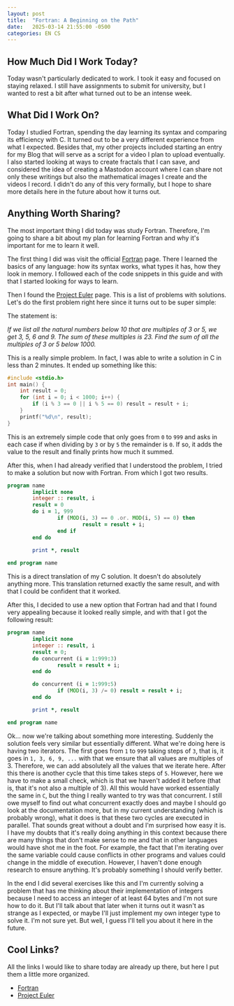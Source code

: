 ```yaml
---
layout: post
title:  "Fortran: A Beginning on the Path"
date:   2025-03-14 21:55:00 -0500
categories: EN CS
---
```


## How Much Did I Work Today?

Today wasn't particularly dedicated to work. I took it easy and focused on staying relaxed. I still have assignments to submit for university, but I wanted to rest a bit after what turned out to be an intense week.

## What Did I Work On?

Today I studied Fortran, spending the day learning its syntax and comparing its efficiency with C. It turned out to be a very different experience from what I expected. Besides that, my other projects included starting an entry for my Blog that will serve as a script for a video I plan to upload eventually. I also started looking at ways to create fractals that I can save, and considered the idea of creating a Mastodon account where I can share not only these writings but also the mathematical images I create and the videos I record. I didn't do any of this very formally, but I hope to share more details here in the future about how it turns out.

## Anything Worth Sharing?

The most important thing I did today was study Fortran. Therefore, I'm going to share a bit about my plan for learning Fortran and why it's important for me to learn it well.

The first thing I did was visit the official [Fortran](https://fortran-lang.org/learn/) page. There I learned the basics of any language: how its syntax works, what types it has, how they look in memory. I followed each of the code snippets in this guide and with that I started looking for ways to learn.

Then I found the [Project Euler](https://projecteuler.net) page. This is a list of problems with solutions. Let's do the first problem right here since it turns out to be super simple:

The statement is:

_If we list all the natural numbers below 10 that are multiples of 3 or 5,_
_we get 3, 5, 6 and 9. The sum of these multiples is 23. Find the sum of all_
_the multiples of 3 or 5 below 1000._

This is a really simple problem. In fact, I was able to write a solution in C in less than 2 minutes. It ended up something like this:

```c
#include <stdio.h>
int main() {
    int result = 0;
    for (int i = 0; i < 1000; i++) {
        if (i % 3 == 0 || i % 5 == 0) result = result + i;
    }
    printf("%d\n", result);
}
```

This is an extremely simple code that only goes from `0` to `999` and asks in each case if when dividing by `3` or by `5` the remainder is `0`. If so, it adds the value to the result and finally prints how much it summed.

After this, when I had already verified that I understood the problem, I tried to make a solution but now with Fortran. From which I got two results.

```fortran
program name
        implicit none
        integer :: result, i
        result = 0
        do i = 1, 999
                if (MOD(i, 3) == 0 .or. MOD(i, 5) == 0) then
                        result = result + i;
                end if
        end do

        print *, result
                
end program name
```

This is a direct translation of my C solution. It doesn't do absolutely anything more. This translation returned exactly the same result, and with that I could be confident that it worked.

After this, I decided to use a new option that Fortran had and that I found very appealing because it looked really simple, and with that I got the following result:

```fortran
program name
        implicit none
        integer :: result, i
        result = 0;
        do concurrent (i = 1:999:3)
                result = result + i;
        end do

        do concurrent (i = 1:999:5)
                if (MOD(i, 3) /= 0) result = result + i;
        end do

        print *, result

end program name
```

Ok... now we're talking about something more interesting. Suddenly the solution feels very similar but essentially different. What we're doing here is having two iterators. The first goes from `1` to `999` taking steps of `3`, that is, it goes in `1, 3, 6, 9, ...` with that we ensure that all values are multiples of 3. Therefore, we can add absolutely all the values that we iterate here. After this there is another cycle that this time takes steps of `5`. However, here we have to make a small check, which is that we haven't added it before (that is, that it's not also a multiple of 3). All this would have worked essentially the same in `C`, but the thing I really wanted to try was that concurrent. I still owe myself to find out what concurrent exactly does and maybe I should go look at the documentation more, but in my current understanding (which is probably wrong), what it does is that these two cycles are executed in parallel. That sounds great without a doubt and I'm surprised how easy it is. I have my doubts that it's really doing anything in this context because there are many things that don't make sense to me and that in other languages would have shot me in the foot. For example, the fact that I'm iterating over the same variable could cause conflicts in other programs and values could change in the middle of execution. However, I haven't done enough research to ensure anything. It's probably something I should verify better.

In the end I did several exercises like this and I'm currently solving a problem that has me thinking about their implementation of integers because I need to access an integer of at least 64 bytes and I'm not sure how to do it. But I'll talk about that later when it turns out it wasn't as strange as I expected, or maybe I'll just implement my own integer type to solve it. I'm not sure yet. But well, I guess I'll tell you about it here in the future.

## Cool Links?

All the links I would like to share today are already up there, but here I put them a little more organized.

* [Fortran](https://fortran-lang.org/learn/)
* [Project Euler](https://projecteuler.net)
